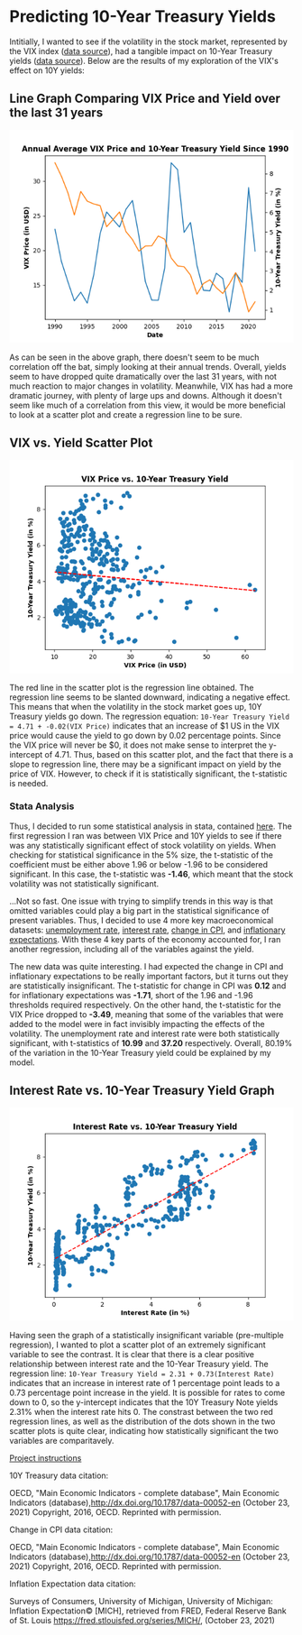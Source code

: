 # Predicting 10-Year Treasury Yields

Intitially, I wanted to see if the volatility in the stock market, represented by the VIX index ([data source](https://fred.stlouisfed.org/series/VIXCLS)), had a tangible impact on 10-Year Treasury yields ([data source](https://fred.stlouisfed.org/series/IRLTLT01USM156N)). Below are the results of my exploration of the VIX's effect on 10Y yields:

## Line Graph Comparing VIX Price and Yield over the last 31 years

![VIX and Yield TS](vix_yield_line.png)

As can be seen in the above graph, there doesn't seem to be much correlation off the bat, simply looking at their annual trends. Overall, yields seem to have dropped quite dramatically over the last 31 years, with not much reaction to major changes in volatility. Meanwhile, VIX has had a more dramatic journey, with plenty of large ups and downs. Although it doesn't seem like much of a correlation from this view, it would be more beneficial to look at a scatter plot and create a regression line to be sure.

## VIX vs. Yield Scatter Plot

![VIX vs. Yield](vix_vs_yield.png)

The red line in the scatter plot is the regression line obtained. The regression line seems to be slanted downward, indicating a negative effect. This means that when the volatility in the stock market goes up, 10Y Treasury yields go down. The regression equation: ```10-Year Treasury Yield = 4.71 + -0.02(VIX Price)``` indicates that an increase of $1 US in the VIX price would cause the yield to go down by 0.02 percentage points. Since the VIX price will never be $0, it does not make sense to interpret the y-intercept of 4.71. Thus, based on this scatter plot, and the fact that there is a slope to regression line, there may be a significant impact on yield by the price of VIX. However, to check if it is statistically significant, the t-statistic is needed.

### Stata Analysis
Thus, I decided to run some statistical analysis in stata, contained [here](T10Y_yield_model.log). The first regression I ran was between VIX Price and 10Y yields to see if there was any statistically significant effect of stock volatility on yields. When checking for statistical significance in the 5% size, the t-statistic of the coefficient must be either above 1.96 or below -1.96 to be considered significant. In this case, the t-statistic was **-1.46**, which meant that the stock volatility was not statistically significant.

...Not so fast. One issue with trying to simplify trends in this way is that omitted variables could play a big part in the statistical significance of present variables. Thus, I decided to use 4 more key macroeconomical datasets: [unemployment rate](https://fred.stlouisfed.org/series/UNRATE), [interest rate](https://fred.stlouisfed.org/series/FEDFUNDS), [change in CPI](https://fred.stlouisfed.org/series/CPALTT01USM657N), and [inflationary expectations](https://fred.stlouisfed.org/series/MICH). With these 4 key parts of the economy accounted for, I ran another regression, including all of the variables against the yield.

The new data was quite interesting. I had expected the change in CPI and inflationary expectations to be really important factors, but it turns out they are statistically insignificant. The t-statistic for change in CPI was **0.12** and for inflationary expectations was **-1.71**, short of the 1.96 and -1.96 thresholds required respectively. On the other hand, the t-statistic for the VIX Price dropped to **-3.49**, meaning that some of the variables that were added to the model were in fact invisibly impacting the effects of the volatility. The unemployment rate and interest rate were both statistically significant, with t-statistics of **10.99** and **37.20** respectively. Overall, 80.19% of the variation in the 10-Year Treasury yield could be explained by my model.

## Interest Rate vs. 10-Year Treasury Yield Graph

![ir vs. yield](intrate_vs_yield.png)

Having seen the graph of a statistically insignificant variable (pre-multiple regression), I wanted to plot a scatter plot of an extremely significant variable to see the contrast. It is clear that there is a clear positive relationship between interest rate and the 10-Year Treasury yield. The regression line: ```10-Year Treasury Yield = 2.31 + 0.73(Interest Rate)``` indicates that an increase in interest rate of 1 percentage point leads to a 0.73 percentage point increase in the yield. It is possible for rates to come down to 0, so the y-intercept indicates that the 10Y Treasury Note yields 2.31% when the interest rate hits 0. The constrast between the two red regression lines, as well as the distribution of the dots shown in the two scatter plots is quite clear, indicating how statistically significant the two variables are comparitavely.

[Project instructions](https://github.com/mikeizbicki/cmc-csci040/tree/2021fall/hw_02)

10Y Treasury data citation:

OECD, "Main Economic Indicators - complete database", Main Economic Indicators (database),http://dx.doi.org/10.1787/data-00052-en (October 23, 2021)
Copyright, 2016, OECD. Reprinted with permission.

Change in CPI data citation:

OECD, "Main Economic Indicators - complete database", Main Economic Indicators (database),http://dx.doi.org/10.1787/data-00052-en (October 23, 2021)
Copyright, 2016, OECD. Reprinted with permission.

Inflation Expectation data citation:

Surveys of Consumers, University of Michigan, University of Michigan: Inflation Expectation© [MICH], retrieved from FRED, Federal Reserve Bank of St. Louis https://fred.stlouisfed.org/series/MICH/, (October 23, 2021)
